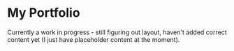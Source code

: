 # My Portfolio

Currently a work in progress - still figuring out layout, haven't added correct content yet (I just have placeholder content at the moment).
